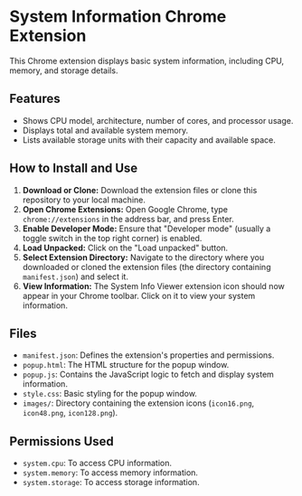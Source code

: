 # System Information Chrome Extension

This Chrome extension displays basic system information, including CPU, memory, and storage details.

## Features

- Shows CPU model, architecture, number of cores, and processor usage.
- Displays total and available system memory.
- Lists available storage units with their capacity and available space.

## How to Install and Use

1.  **Download or Clone:** Download the extension files or clone this repository to your local machine.
2.  **Open Chrome Extensions:** Open Google Chrome, type `chrome://extensions` in the address bar, and press Enter.
3.  **Enable Developer Mode:** Ensure that "Developer mode" (usually a toggle switch in the top right corner) is enabled.
4.  **Load Unpacked:** Click on the "Load unpacked" button.
5.  **Select Extension Directory:** Navigate to the directory where you downloaded or cloned the extension files (the directory containing `manifest.json`) and select it.
6.  **View Information:** The System Info Viewer extension icon should now appear in your Chrome toolbar. Click on it to view your system information.

## Files

-   `manifest.json`: Defines the extension's properties and permissions.
-   `popup.html`: The HTML structure for the popup window.
-   `popup.js`: Contains the JavaScript logic to fetch and display system information.
-   `style.css`: Basic styling for the popup window.
-   `images/`: Directory containing the extension icons (`icon16.png`, `icon48.png`, `icon128.png`).

## Permissions Used

-   `system.cpu`: To access CPU information.
-   `system.memory`: To access memory information.
-   `system.storage`: To access storage information.
